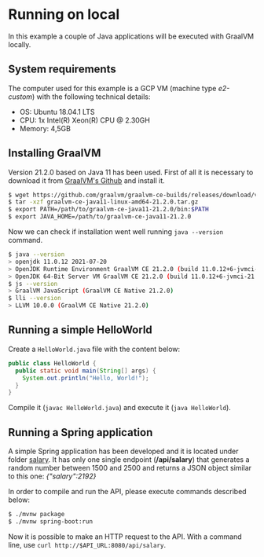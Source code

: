 # Running on local

In this example a couple of Java applications will be executed with GraalVM locally.

## System requirements
The computer used for this example is a GCP VM (machine type _e2-custom_) with the following technical details:
- OS: Ubuntu 18.04.1 LTS
- CPU: 1x Intel(R) Xeon(R) CPU @ 2.30GH
- Memory: 4,5GB

## Installing GraalVM
Version 21.2.0 based on Java 11 has been used. First of all it is necessary to download it from [GraalVM's Github](https://github.com/graalvm/graalvm-ce-builds/releases/tag/vm-21.2.0) and install it.

```bash
$ wget https://github.com/graalvm/graalvm-ce-builds/releases/download/vm-21.2.0/graalvm-ce-java11-linux-amd64-21.2.0.tar.gz
$ tar -xzf graalvm-ce-java11-linux-amd64-21.2.0.tar.gz
$ export PATH=/path/to/graalvm-ce-java11-21.2.0/bin:$PATH
$ export JAVA_HOME=/path/to/graalvm-ce-java11-21.2.0
```

Now we can check if installation went well running `java --version` command.
```bash
$ java --version
> openjdk 11.0.12 2021-07-20
> OpenJDK Runtime Environment GraalVM CE 21.2.0 (build 11.0.12+6-jvmci-21.2-b08)
> OpenJDK 64-Bit Server VM GraalVM CE 21.2.0 (build 11.0.12+6-jvmci-21.2-b08, mixed mode, sharing)
$ js --version
> GraalVM JavaScript (GraalVM CE Native 21.2.0)
$ lli --version
> LLVM 10.0.0 (GraalVM CE Native 21.2.0)
```

## Running a simple HelloWorld
Create a `HelloWorld.java` file with the content below:

```java
public class HelloWorld {
  public static void main(String[] args) {
    System.out.println("Hello, World!");
  }
}
```

Compile it (`javac HelloWorld.java`) and execute it (`java HelloWorld`).

## Running a Spring application

A simple Spring application has been developed and it is located under folder [salary](./salary).
It has only one single endpoint (**/api/salary**) that generates a random number between 1500 and 2500 and returns a JSON object similar to this one: _{"salary":2192}_

In order to compile and run the API, please execute commands described below:
```bash
$ ./mvnw package
$ ./mvnw spring-boot:run
```

Now it is possible to make an HTTP request to the API. With a command line, use `curl http://$API_URL:8080/api/salary`.